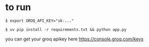 # to run

```shell
$ export GROQ_API_KEY="sk-..."

$ uv pip install -r requirements.txt && python app.py
```


you can get  your groq  apikey here https://console.groq.com/keys